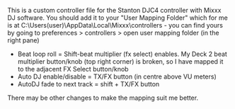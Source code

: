 This is a custom controller file for the Stanton DJC4 controller with Mixxx DJ software.  You should add it to your "User Mapping Folder" which for me is at C:\Users\(user)\AppData\Local\Mixxx\controllers - you can find yours by going to preferences > controllers > open user mapping folder (in the right pane)


* Beat loop roll = Shift-beat multiplier (fx select) enables.  My Deck 2 beat multiplier button/knob (top right corner) is broken, so I have mapped it to the adjacent FX Select button/knob 
* Auto DJ enable/disable = TX/FX button (in centre above VU meters)
* AutoDJ fade to next track = shift + TX/FX button

There may be other changes to make the mapping suit me better.
